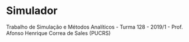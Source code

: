 # Simulador
Trabalho de Simulação e Métodos Analíticos - Turma 128 - 2019/1 - Prof. Afonso Henrique Correa de Sales (PUCRS)
